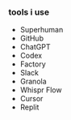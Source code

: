 ### tools i use
- Superhuman
- GitHub
- ChatGPT
- Codex
- Factory
- Slack
- Granola
- Whispr Flow
- Cursor
- Replit
